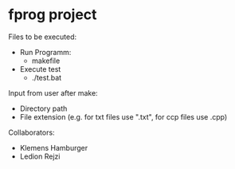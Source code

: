 # fprog project

Files to be executed:
- Run Programm:
  - makefile
- Execute test
  - ./test.bat

Input from user after make:
- Directory path
- File extension (e.g. for txt files use ".txt", for ccp files use .cpp)

Collaborators:
- Klemens Hamburger
- Ledion Rejzi
